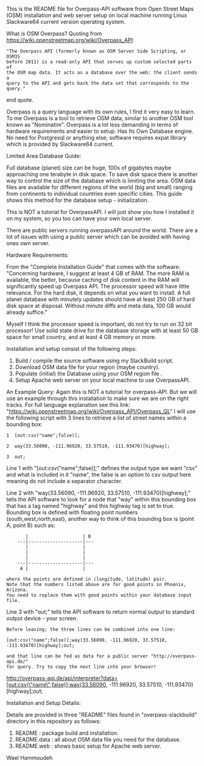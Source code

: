 This is the README file for Overpass-API software from Open Street Maps (OSM)
installation and web server setup on local machine running Linux Slackware64 
current version operating system.

What is OSM Overpass? 
  Quoting from https://wiki.openstreetmap.org/wiki/Overpass_API:
    
    "The Overpass API (formerly known as OSM Server Side Scripting, or OSM3S
    before 2011) is a read-only API that serves up custom selected parts of 
    the OSM map data. It acts as a database over the web: the client sends a 
    query to the API and gets back the data set that corresponds to the query."

end quote.

Overpass is a query language with its own rules, I find it very easy to learn.
To me Overpass is a tool to retrieve OSM data, similar to another OSM tool 
known as "Nominatim". Overpass is a lot less demanding in terms of hardware
requirements and easier to setup. Has Its Own Database engine. No need for 
Postgresql or anything else; software requires expat library which is provided
by Slackware64 current.

Limited Area Database Guide:

Full database (planet) size can be huge, 100s of gigabytes maybe approaching
one terabyte in disk space. To save disk space there is another way to control
the size of the database which is limiting the area. OSM data files are available
for different regions of the world (big and small) ranging from continents to
individual countries even specific cities. This guide shows this method for the
database setup - initialization.

This is NOT a tutorial for OverpassAPI. I will just show you how I installed it
on my system, so you too can have your own local server.

There are public servers running overpassAPI around the world. There are a lot
of issues with using a public server which can be avoided with having ones own
server.

Hardware Requirements: 

From the "Complete Installation Guide" that comes with the software:
 "Concerning hardware, I suggest at least 4 GB of RAM. The more RAM is available,
 the better, because caching of disk content in the RAM will significantly speed
 up Overpass API. The processor speed will have little relevance. For the hard 
 disk, it depends on what you want to install. A full planet database with 
 minutely updates should have at least 250 GB of hard disk space at disposal. 
 Without minute diffs and meta data, 100 GB would already suffice."
 
Myself I think the processor speed is important, do not try to run on 32 bit
processor! Use solid state drive for the database storage with at least 50 GB
space for small country, and at least 4 GB memory or more.

Installation and setup consist of the following steps:

1) Build / compile the source software using my SlackBuild script.
2) Download OSM data file for your region (maybe country).
3) Populate (initial) the Database using your OSM region file .
4) Setup Apache web server on your local machine to use OverpassAPI.

An Example Query:
   Again this is NOT a tutorial for overpass-API. But we will use an example
   through this installation to make sure we are on the right tracks. For
   full language explanation see this link:
       "https://wiki.openstreetmap.org/wiki/Overpass_API/Overpass_QL"
   I will use the following script with 3 lines to retrieve a list of street
   names within a bounding box:
   
    1  [out:csv("name";false)];
    
    2  way(33.56090, -111.96920, 33.57510, -111.93470)[highway];
    
    3  out;
    
    
   Line 1 with "[out:csv("name";false)];" defines the output type we want "csv"
   and what is included in it "name", the false is an option to csv output here
   meaning do not include a separator character.
   
   Line 2 with "way(33.56090, -111.96920, 33.57510, -111.93470)[highway];" tells
   the API software to look for a node that "way" within this bounding box that
   has a tag named "highway" and this highway tag is set to true.
   Bounding box is defined with floating point numbers (south,west,north,east),
   another way to think of this bounding box is (point A, point B) such as:
   
           |                    | B
        ---|--------------------|---
           |                    |
           |                    |
           |                    |
        ---|--------------------|---
         A |                    |
         
    where the points are defined in (longitude, latitude) pair.
    Note that the numbers listed above are for good points in Phoenix, Arizona.
    You need to replace them with good points within your database input file.
   
   Line 3 with "out;" tells the API software to return normal output to standard
   output device - your screen.
      
    Before leaving; the three lines can be combined into one line:
    
    [out:csv("name";false)];way(33.56090, -111.96920, 33.57510, -111.93470)[highway];out;
    
    and that line can be fed as data for a public server "http://overpass-api.de/"
    for query. Try to copy the next line into your browser!

http://overpass-api.de/api/interpreter?data=[out:csv(\"name\";false)];way(33.56090, -111.96920, 33.57510, -111.93470)[highway];out;

Installation and Setup Details:

Details are provided in three "README" files found in "overpass-slackbuild"
directory in this repository as follows:

 1. README : package build and installation.
 2. README.data : all about OSM data file you need for the database.
 3. README.web : shows basic setup for Apache web server.

Wael Hammoudeh

